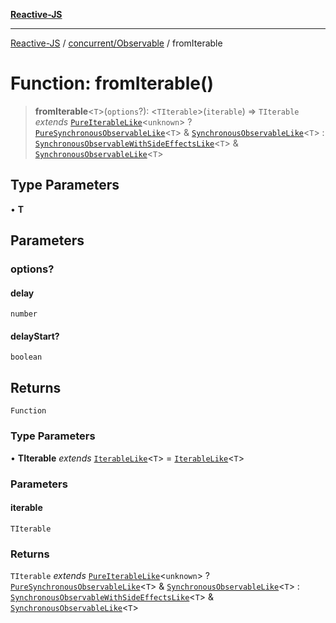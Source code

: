 [**Reactive-JS**](../../../README.md)

***

[Reactive-JS](../../../README.md) / [concurrent/Observable](../README.md) / fromIterable

# Function: fromIterable()

> **fromIterable**\<`T`\>(`options`?): \<`TIterable`\>(`iterable`) => `TIterable` *extends* [`PureIterableLike`](../../../computations/interfaces/PureIterableLike.md)\<`unknown`\> ? [`PureSynchronousObservableLike`](../../interfaces/PureSynchronousObservableLike.md)\<`T`\> & [`SynchronousObservableLike`](../../interfaces/SynchronousObservableLike.md)\<`T`\> : [`SynchronousObservableWithSideEffectsLike`](../../interfaces/SynchronousObservableWithSideEffectsLike.md)\<`T`\> & [`SynchronousObservableLike`](../../interfaces/SynchronousObservableLike.md)\<`T`\>

## Type Parameters

• **T**

## Parameters

### options?

#### delay

`number`

#### delayStart?

`boolean`

## Returns

`Function`

### Type Parameters

• **TIterable** *extends* [`IterableLike`](../../../computations/interfaces/IterableLike.md)\<`T`\> = [`IterableLike`](../../../computations/interfaces/IterableLike.md)\<`T`\>

### Parameters

#### iterable

`TIterable`

### Returns

`TIterable` *extends* [`PureIterableLike`](../../../computations/interfaces/PureIterableLike.md)\<`unknown`\> ? [`PureSynchronousObservableLike`](../../interfaces/PureSynchronousObservableLike.md)\<`T`\> & [`SynchronousObservableLike`](../../interfaces/SynchronousObservableLike.md)\<`T`\> : [`SynchronousObservableWithSideEffectsLike`](../../interfaces/SynchronousObservableWithSideEffectsLike.md)\<`T`\> & [`SynchronousObservableLike`](../../interfaces/SynchronousObservableLike.md)\<`T`\>
